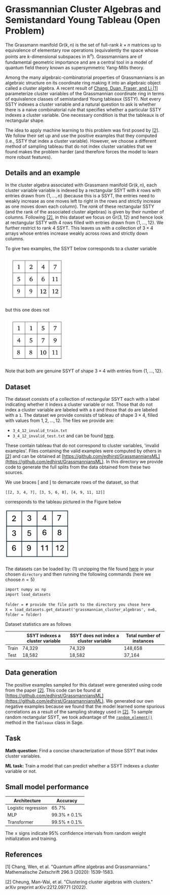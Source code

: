 # Grassmannian Cluster Algebras and Semistandard Young Tableau (Open Problem)

The Grassmann manifold $\text{Gr}(k,n)$ is the set of full-rank $k \times n$ matrices up to equivalence of elementary row operations (equivalently the space whose points are $k$-dimensional subspaces in $\mathbb{R}^n$). Grassmannians are of fundamental geometric importance and are a central tool in a model of quantum field theory known as supersymmetric Yang-Mills theory. 

Among the many algebraic-combinatorial properties of Grassmannians is an algebraic structure on its coordinate ring making it into an algebraic object called a cluster algebra. A recent result of [Chang, Duan, Fraser, and Li \[1\]](https://arxiv.org/abs/1907.13575) parameterize cluster variables of the Grassmannian coordinate ring in terms of equivalence classes of semistandard Young tableaux (SSTY). Not every SSTY indexes a cluster variable and a natural question to ask is whether there is a naive combinatorial rule that specifies whether a particular SSTY indexes a cluster variable. One necessary condition is that the tableaux is of rectangular shape. 

The idea to apply machine learning to this problem was first posed by [\[2\]](https://arxiv.org/abs/2212.09771). We follow their set up and use the positive examples that they computed (i.e., SSTY that index a cluster variable). However, we choose a different method of sampling tableau that do not index cluster variables that we found makes the problem harder (and therefore forces the model to learn more robust features).

## Details and an example

In the cluster algebra associated with Grassmann manifold $\text{Gr}(k,n)$, each cluster variable variable is indexed by a rectangular SSYT with $k$ rows with entries drawn from $\{1,\dots,n\}$ (because this is a SSYT, the entries need to weakly increase as one moves left to right in the rows and strictly increase as one moves down each column). The *rank* of these rectangular SSTY (and the rank of the associated cluster algebras) is given by their number of columns. Following [\[2\]](https://arxiv.org/abs/2212.09771), in this dataset we focus on $\text{Gr}(3,12)$ and hence look at rectangular SSTY with 4 rows filled with entries drawn from $\{1,\dots,12\}$. We further restrict to rank 4 SSYT. This leaves us with a collection of $3 \times 4$ arrays whose entries increase weakly across rows and strictly down columns. 

To give two examples, the SSYT below corresponds to a cluster variable

<img src="ssyt_valid.png" alt="drawing" width="200"/>
 
but this one does not

<img src="ssyt_invalid.png" alt="drawing" width="200"/>

Note that both are genuine SSYT of shape $3 \times 4$ with entries from $\{1, \dots, 12\}$.

## Dataset

The dataset consists of a collection of rectangular SSYT each with a label indicating whether it indexs a cluster variable or not. Those that do not index a cluster variable are labeled with a `0` and those that do are labeled with a `1`. The dataset we provide consists of tableau of shape $3 \times 4$, filled with values from $1,2,\dots,12$. The files we provide are: 
- ``3_4_12_invalid_train.txt``
- ``3_4_12_invalid_test.txt``
and can be found [here](https://drive.google.com/file/d/1Dd4PAOgm7bAtXSGmQW81OE-O_7dS7qU_/view?usp=sharing).

These contain tableau that do not correspond to cluster variables, 'invalid examples'. Files containing the valid examples were computed by others in [\[2\]](https://arxiv.org/abs/2212.09771) and can be obtained at [https://github.com/edhirst/GrassmanniansML](https://github.com/edhirst/GrassmanniansML).  In this directory we provide code to generate the full splits from the data obtained from these two sources.

We use braces $[$ and $]$ to demarcate rows of the dataset, so that

``[[2, 3, 4, 7], [3, 5, 6, 8], [4, 9, 11, 12]]``

corresponds to the tableau pictured in the Figure below

<img src="fig-grassmannian-tableau-example.png" alt="drawing" width="200"/>

The datasets can be loaded by: (1) unzipping the file found [here](https://drive.google.com/file/d/1Dd4PAOgm7bAtXSGmQW81OE-O_7dS7qU_/view?usp=sharing) in your chosen `directory` and then running the following commands (here we choose $n = 5$)

```
import numpy as np
import load_datasets 

folder = # provide the file path to the directory you chose here
X = load_datasets.get_dataset('grassmannian_cluster_algebras', n=6, folder = folder)
```

Dataset statistics are as follows

|  | SSYT indexes a cluster variable | SSYT does not index a cluster variable | Total number of instances | 
|----------|----------|----------|----------|
| Train | 74,329 | 74,329 | 148,658 |
| Test  | 18,582 | 18,582 | 37,164 |

## Data generation

The positive examples sampled for this dataset were generated using code from the paper [\[2\]](https://arxiv.org/abs/2212.09771). This code can be found at [https://github.com/edhirst/GrassmanniansML](https://github.com/edhirst/GrassmanniansML). We generated our own negative examples because we found that the model learned some spurious correlations as a result of the sampling strategy used in [\[2\]](https://arxiv.org/abs/2212.09771). To sample random rectangular SSYT, we took advantage of the [`random_element()`](https://doc.sagemath.org/html/en/reference/combinat/sage/combinat/tableau.html#sage.combinat.tableau.SemistandardTableaux_shape.random_element) method in the `Tableaux` class in Sage.

## Task

**Math question:** Find a concise characterization of those SSYT that index cluster variables.

**ML task:** Train a model that can predict whether a SSYT indexes a cluster variable or not. 

## Small model performance

| Architecture  | Accuracy | 
|----------|----------|
| Logistic regression | 65.7% | 
| MLP | 99.3% $\pm$ 0.1% | 
| Transformer | 99.5% $\pm$ 0.1% | 

The $\pm$ signs indicate 95% confidence intervals from random weight initialization and training. 

## References

\[1\] Chang, Wen, et al. "Quantum affine algebras and Grassmannians." Mathematische Zeitschrift 296.3 (2020): 1539-1583.

\[2\] Cheung, Man-Wai, et al. "Clustering cluster algebras with clusters." arXiv preprint arXiv:2212.09771 (2022).

